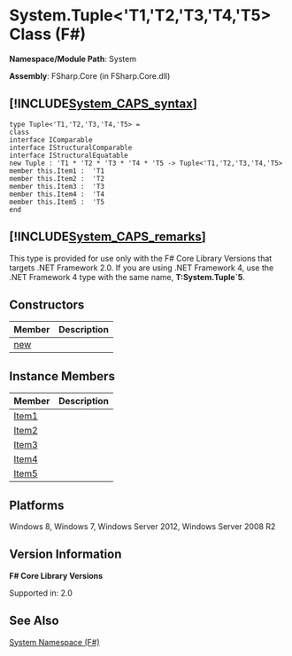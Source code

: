 # System.Tuple<'T1,'T2,'T3,'T4,'T5> Class (F#)

**Namespace/Module Path**: System

**Assembly**: FSharp.Core (in FSharp.Core.dll)


## [!INCLUDE[System_CAPS_syntax](//System/Token/System_CAPS_syntax_md.md)]

```
type Tuple<'T1,'T2,'T3,'T4,'T5> =
class
interface IComparable
interface IStructuralComparable
interface IStructuralEquatable
new Tuple : 'T1 * 'T2 * 'T3 * 'T4 * 'T5 -> Tuple<'T1,'T2,'T3,'T4,'T5>
member this.Item1 :  'T1
member this.Item2 :  'T2
member this.Item3 :  'T3
member this.Item4 :  'T4
member this.Item5 :  'T5
end
```

## [!INCLUDE[System_CAPS_remarks](//System/Token/System_CAPS_remarks_md.md)]
This type is provided for use only with the F# Core Library Versions that targets .NET Framework 2.0. If you are using .NET Framework 4, use the .NET Framework 4 type with the same name, **T:System.Tuple&#96;5**.


## Constructors


|Member|Description|
|------|-----------|
|[new](http://msdn.microsoft.com/en-us/library/f0b172c7-4736-4d0b-ab38-bc41391db119)||

## Instance Members


|Member|Description|
|------|-----------|
|[Item1](http://msdn.microsoft.com/en-us/library/fc4ffc91-6a45-488a-b07f-e6a5308cae58)||
|[Item2](http://msdn.microsoft.com/en-us/library/bf571ccd-3d82-446e-b41c-8f0e697a0ec7)||
|[Item3](http://msdn.microsoft.com/en-us/library/f4aa0285-4695-4e74-9782-0ffe24d47dae)||
|[Item4](http://msdn.microsoft.com/en-us/library/d98acff5-c44a-4a8f-b583-a14ef08f25cc)||
|[Item5](http://msdn.microsoft.com/en-us/library/9be08b0d-7c04-4121-85c4-b46f48145fdd)||

## Platforms
Windows 8, Windows 7, Windows Server 2012, Windows Server 2008 R2


## Version Information
**F# Core Library Versions**

Supported in: 2.0




## See Also
[System Namespace &#40;F&#35;&#41;](System+Namespace+28%F%2329%.md)

